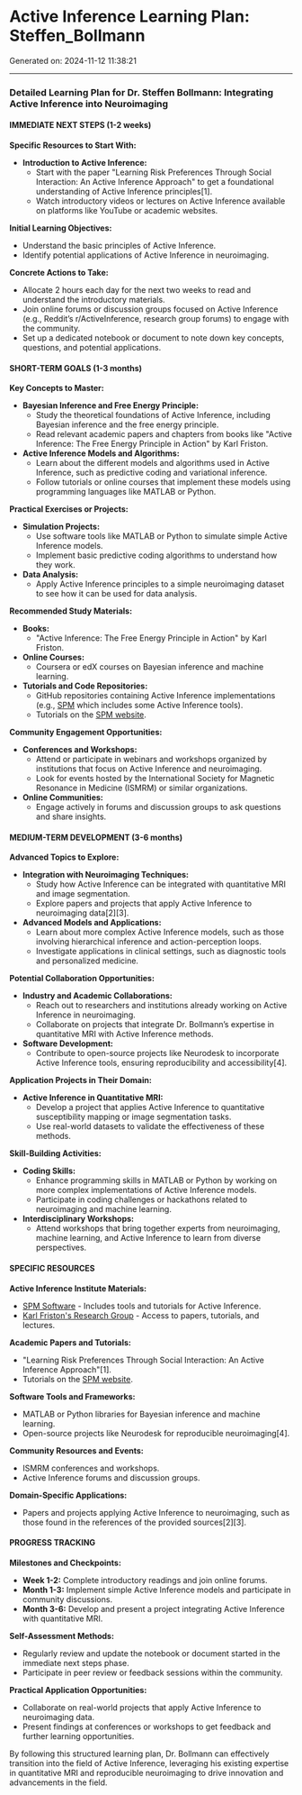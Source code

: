 # Active Inference Learning Plan: Steffen_Bollmann

Generated on: 2024-11-12 11:38:21

---

### Detailed Learning Plan for Dr. Steffen Bollmann: Integrating Active Inference into Neuroimaging

#### IMMEDIATE NEXT STEPS (1-2 weeks)

**Specific Resources to Start With:**
- **Introduction to Active Inference:**
  - Start with the paper "Learning Risk Preferences Through Social Interaction: An Active Inference Approach" to get a foundational understanding of Active Inference principles[1].
  - Watch introductory videos or lectures on Active Inference available on platforms like YouTube or academic websites.

**Initial Learning Objectives:**
- Understand the basic principles of Active Inference.
- Identify potential applications of Active Inference in neuroimaging.

**Concrete Actions to Take:**
- Allocate 2 hours each day for the next two weeks to read and understand the introductory materials.
- Join online forums or discussion groups focused on Active Inference (e.g., Reddit’s r/ActiveInference, research group forums) to engage with the community.
- Set up a dedicated notebook or document to note down key concepts, questions, and potential applications.

#### SHORT-TERM GOALS (1-3 months)

**Key Concepts to Master:**
- **Bayesian Inference and Free Energy Principle:**
  - Study the theoretical foundations of Active Inference, including Bayesian inference and the free energy principle.
  - Read relevant academic papers and chapters from books like "Active Inference: The Free Energy Principle in Action" by Karl Friston.
- **Active Inference Models and Algorithms:**
  - Learn about the different models and algorithms used in Active Inference, such as predictive coding and variational inference.
  - Follow tutorials or online courses that implement these models using programming languages like MATLAB or Python.

**Practical Exercises or Projects:**
- **Simulation Projects:**
  - Use software tools like MATLAB or Python to simulate simple Active Inference models.
  - Implement basic predictive coding algorithms to understand how they work.
- **Data Analysis:**
  - Apply Active Inference principles to a simple neuroimaging dataset to see how it can be used for data analysis.

**Recommended Study Materials:**
- **Books:**
  - "Active Inference: The Free Energy Principle in Action" by Karl Friston.
- **Online Courses:**
  - Coursera or edX courses on Bayesian inference and machine learning.
- **Tutorials and Code Repositories:**
  - GitHub repositories containing Active Inference implementations (e.g., [SPM](https://github.com/spm/spm12) which includes some Active Inference tools).
  - Tutorials on the [SPM website](https://www.fil.ion.ucl.ac.uk/spm/).

**Community Engagement Opportunities:**
- **Conferences and Workshops:**
  - Attend or participate in webinars and workshops organized by institutions that focus on Active Inference and neuroimaging.
  - Look for events hosted by the International Society for Magnetic Resonance in Medicine (ISMRM) or similar organizations.
- **Online Communities:**
  - Engage actively in forums and discussion groups to ask questions and share insights.

#### MEDIUM-TERM DEVELOPMENT (3-6 months)

**Advanced Topics to Explore:**
- **Integration with Neuroimaging Techniques:**
  - Study how Active Inference can be integrated with quantitative MRI and image segmentation.
  - Explore papers and projects that apply Active Inference to neuroimaging data[2][3].
- **Advanced Models and Applications:**
  - Learn about more complex Active Inference models, such as those involving hierarchical inference and action-perception loops.
  - Investigate applications in clinical settings, such as diagnostic tools and personalized medicine.

**Potential Collaboration Opportunities:**
- **Industry and Academic Collaborations:**
  - Reach out to researchers and institutions already working on Active Inference in neuroimaging.
  - Collaborate on projects that integrate Dr. Bollmann’s expertise in quantitative MRI with Active Inference methods.
- **Software Development:**
  - Contribute to open-source projects like Neurodesk to incorporate Active Inference tools, ensuring reproducibility and accessibility[4].

**Application Projects in Their Domain:**
- **Active Inference in Quantitative MRI:**
  - Develop a project that applies Active Inference to quantitative susceptibility mapping or image segmentation tasks.
  - Use real-world datasets to validate the effectiveness of these methods.

**Skill-Building Activities:**
- **Coding Skills:**
  - Enhance programming skills in MATLAB or Python by working on more complex implementations of Active Inference models.
  - Participate in coding challenges or hackathons related to neuroimaging and machine learning.
- **Interdisciplinary Workshops:**
  - Attend workshops that bring together experts from neuroimaging, machine learning, and Active Inference to learn from diverse perspectives.

#### SPECIFIC RESOURCES

**Active Inference Institute Materials:**
- [SPM Software](https://www.fil.ion.ucl.ac.uk/spm/) - Includes tools and tutorials for Active Inference.
- [Karl Friston's Research Group](https://www.fil.ion.ucl.ac.uk/~karl/) - Access to papers, tutorials, and lectures.

**Academic Papers and Tutorials:**
- "Learning Risk Preferences Through Social Interaction: An Active Inference Approach"[1].
- Tutorials on the [SPM website](https://www.fil.ion.ucl.ac.uk/spm/).

**Software Tools and Frameworks:**
- MATLAB or Python libraries for Bayesian inference and machine learning.
- Open-source projects like Neurodesk for reproducible neuroimaging[4].

**Community Resources and Events:**
- ISMRM conferences and workshops.
- Active Inference forums and discussion groups.

**Domain-Specific Applications:**
- Papers and projects applying Active Inference to neuroimaging, such as those found in the references of the provided sources[2][3].

#### PROGRESS TRACKING

**Milestones and Checkpoints:**
- **Week 1-2:** Complete introductory readings and join online forums.
- **Month 1-3:** Implement simple Active Inference models and participate in community discussions.
- **Month 3-6:** Develop and present a project integrating Active Inference with quantitative MRI.

**Self-Assessment Methods:**
- Regularly review and update the notebook or document started in the immediate next steps phase.
- Participate in peer review or feedback sessions within the community.

**Practical Application Opportunities:**
- Collaborate on real-world projects that apply Active Inference to neuroimaging data.
- Present findings at conferences or workshops to get feedback and further learning opportunities.

By following this structured learning plan, Dr. Bollmann can effectively transition into the field of Active Inference, leveraging his existing expertise in quantitative MRI and reproducible neuroimaging to drive innovation and advancements in the field.